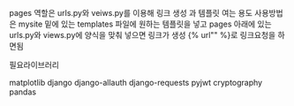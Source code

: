 pages 역할은 urls.py와 veiws.py를 이용해 링크 생성 과 템플릿 여는 용도
사용방법은 mysite 밑에 있는 templates 파일에 원하는 템플릿을 넣고 pages 아래에 있는 urls.py와 views.py에 양식을 맞춰 넣으면 링크가 생성  {% url"" %}로 링크요청을 하면됨

필요라이브러리

matplotlib
django
django-allauth
django-requests
pyjwt
cryptography
pandas
